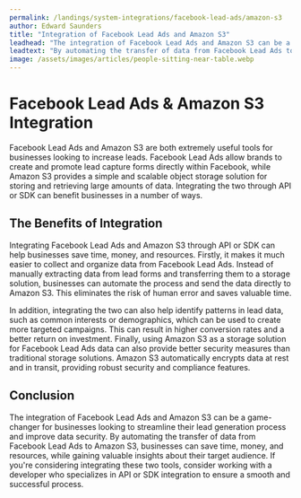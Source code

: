 ```yaml
---
permalink: /landings/system-integrations/facebook-lead-ads/amazon-s3
author: Edward Saunders
title: "Integration of Facebook Lead Ads and Amazon S3"
leadhead: "The integration of Facebook Lead Ads and Amazon S3 can be a game-changer for businesses looking to streamline their lead generation process and improve data security"
leadtext: "By automating the transfer of data from Facebook Lead Ads to Amazon S3, businesses can save time, money, and resources, while gaining valuable insights about their target audience. If you're considering integrating these two tools, consider working with a developer who specializes in API or SDK integration to ensure a smooth and successful process."
image: /assets/images/articles/people-sitting-near-table.webp
---
```

<div class="arttext">	<h1>Facebook Lead Ads & Amazon S3 Integration</h1>
	<p>Facebook Lead Ads and Amazon S3 are both extremely useful tools for businesses looking to increase leads. Facebook Lead Ads allow brands to create and promote lead capture forms directly within Facebook, while Amazon S3 provides a simple and scalable object storage solution for storing and retrieving large amounts of data. Integrating the two through API or SDK can benefit businesses in a number of ways.</p>
	<h2>The Benefits of Integration</h2>
	<p>Integrating Facebook Lead Ads and Amazon S3 through API or SDK can help businesses save time, money, and resources. Firstly, it makes it much easier to collect and organize data from Facebook Lead Ads. Instead of manually extracting data from lead forms and transferring them to a storage solution, businesses can automate the process and send the data directly to Amazon S3. This eliminates the risk of human error and saves valuable time.</p>
	<p>In addition, integrating the two can also help identify patterns in lead data, such as common interests or demographics, which can be used to create more targeted campaigns. This can result in higher conversion rates and a better return on investment. Finally, using Amazon S3 as a storage solution for Facebook Lead Ads data can also provide better security measures than traditional storage solutions. Amazon S3 automatically encrypts data at rest and in transit, providing robust security and compliance features.</p>
	<h2>Conclusion</h2>
	<p>The integration of Facebook Lead Ads and Amazon S3 can be a game-changer for businesses looking to streamline their lead generation process and improve data security. By automating the transfer of data from Facebook Lead Ads to Amazon S3, businesses can save time, money, and resources, while gaining valuable insights about their target audience. If you're considering integrating these two tools, consider working with a developer who specializes in API or SDK integration to ensure a smooth and successful process.</p>
</div>